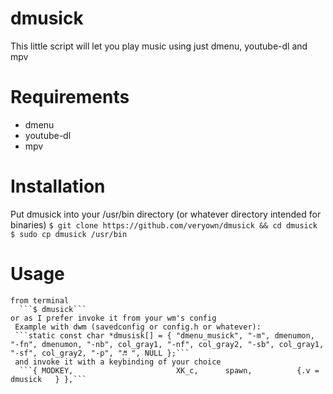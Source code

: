 # dmusick
This little script will let you play music using just dmenu, youtube-dl and mpv


# Requirements 
  - dmenu
  - youtube-dl 
  - mpv 
  
 # Installation 
 
  Put dmusick into your /usr/bin directory (or whatever directory intended for binaries)
    ```$ git clone https://github.com/veryown/dmusick && cd dmusick 
    $ sudo cp dmusick /usr/bin```
  
  # Usage 
    from terminal
      ```$ dmusick```
    or as I prefer invoke it from your wm's config 
     Example with dwm (savedconfig or config.h or whatever): 
     ```static const char *dmusisk[] = { "dmenu_musick", "-m", dmenumon, "-fn", dmenumon, "-nb", col_gray1, "-nf", col_gray2, "-sb", col_gray1, "-sf", col_gray2, "-p", "♬ ", NULL };```
     and invoke it with a keybinding of your choice
      ```{ MODKEY,                       XK_c,      spawn,          {.v = dmusick   } },```
